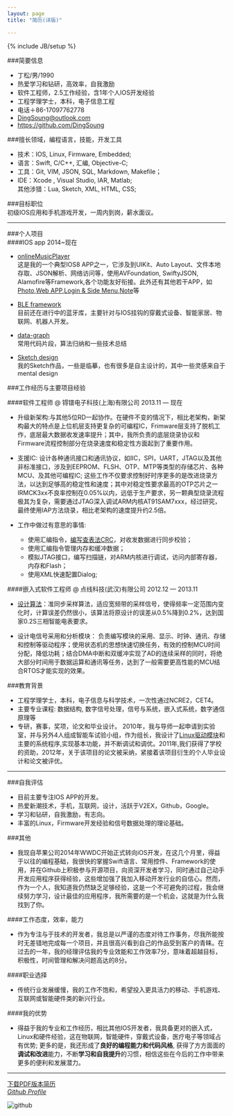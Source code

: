 ```yaml
---
layout: page
title: "简历(详版)"

---
```

{% include JB/setup %}

<!--
todo: 
不用加太多的术语，重点是demo、想法、解决问题的能力

http://ourcoders.com/

http://www.ihouzi.com/iOS.html

1、	熟练使用XCode开发工具；
2、	熟练掌握Obective-C编程语言；
3、	熟悉使用第三方如：AFNetworking，SDWebImage,DDMenu等；
4、	熟悉iOS常用框架及MVC设计模式；
5、	熟悉Coredata，数据库；
6、	熟悉使用CocoaPods，SourceTree；
7、	熟悉微博SDK使用；
8、	熟悉app上线流程；
9、	熟悉NSTread，NSOperationQueue，GCD；
10、	了解xml，json；
11、	了解TCP/IP，HTTP，Socket网络协议；
12、 熟练使用photoshop

IOS APP  掌握
Frimeware  精通
Sketch Design  熟悉
Embedded  掌握
Web 

https://www.v2ex.com/t/149934#reply21

 -->
 
###简要信息
* 丁松/男/1990
* 热爱学习和钻研，高效率，自我激励
* 软件工程师，2.5工作经验，含1年个人IOS开发经验
* 工程学理学士，本科，电子信息工程
* 电话＋86-17097762778
* <DingSoung@outlook.com>
* <https://github.com/DingSoung>

<!--
Hi, I'm a IOS software engineer,I am currently seeking more suitable careers, here is my basic information, if you would like to get touch with me,send an e-mail or call me directly. 
-->

###擅长领域，编程语言，技能，开发工具
* 技术：IOS, Linux, Firmware, Embedded;
* 语言：Swift, C/C++, 汇编, Objective-C;
* 工具：Git, VIM, JSON, SQL, Markdown, Makefile；
* IDE：Xcode , Visual Studio, IAR, Matlab;  
其他涉猎：Lua, Sketch, XML, HTML, CSS;

###目标职位  
初级IOS应用和手机游戏开发，一周内到岗，薪水面议。

---

###个人项目  
####IOS app 2014~现在
* [onlineMusicPlayer](https://github.com/DingSoung/music)  
这是我的一个典型IOS8 APP之一，它涉及到UIKit、Auto Layout、文件本地存取、JSON解析、网络访问等，使用AVFoundation, SwiftyJSON, Alamofire等Framework,各个功能友好衔接。此外还有其他若干APP，如[Photo](https://github.com/DingSoung/photo),[Web APP](https://github.com/DingSoung/webApp),[Login & Side Menu](https://github.com/DingSoung/ThumbsOnTheRun),[Note](https://github.com/DingSoung/noteBook)等

* [BLE framework](https://github.com/DingSoung/BLE)  
目前还在进行中的蓝牙库，主要针对与IOS挂钩的穿戴式设备、智能家居、物联网、机器人开发。

* [data-graph](https://github.com/DingSoung/data-graph)  
常用代码片段，算法归纳和一些技术总结

* [Sketch design](https://github.com/DingSoung/design)  
我的Sketch作品，一些是临摹，也有很多是自主设计的，其中一些灵感来自于mental design

###工作经历与主要项目经验

####软件工程师 @ 锝镨电子科技(上海)有限公司 2013.11 — 现在
* 升级新架构:与其他5位RD一起协作。在硬件不变的情况下，相比老架构，新架构最大的特点是上位机层支持更复杂的可编程IC，Frimware层支持了脱机工作，底层最大数据收发速率提升；其中，我所负责的底层烧录协议和Firmware流程控制部分在烧录速度和稳定性方面起到了重要作用。

* 支援IC: 设计各种通讯接口和通讯协议，如IIC，SPI，UART，JTAG以及其他非标准接口，涉及到EEPROM、FLSH、OTP、MTP等类型的存储芯片、各种MCU、及其他可编程IC; 这些工作不仅要求控制好时序更多的是改进烧录方法，以达到足够高的稳定性和速度；其中对稳定性要求最高的OTP芯片之一IRMCK3xx不良率控制在0.05%以内，远低于生产要求，另一颗典型烧录流程极其为复杂，需要通过JTAG深入调试ARM内核AT91SAM7xxx，经过研究，最终使用IAP方法烧录，相比老架构的速度提升约2.5倍。

* 工作中做过有意思的事情:
  * 使用汇编指令，[编写查表法CRC](https://github.com/DingSoung/data-graph/tree/master/TransmissionEncryption/crc)，对收发数据进行同步校验；
  * 使用汇编指令管理内存和缓冲数据；
  * 模拟JTAG接口，编写扫描链，对ARM内核进行调试，访问内部寄存器，内存和Flash；
  * 使用XML快速配置Dialog;

####嵌入式软件工程师 @ 点线科技(武汉)有限公司 2012.12 — 2013.11
<!--准同步采用算法 适应宽频带  统一的计算时间，以空间换计算误差 -->

* [设计算法](https://github.com/DingSoung/data-graph/tree/master/DiscreteDataAnalysis)：准同步采样算法，适应宽频带的采样信号，使得频率一定范围内变化时，计算误差仍然很小，该算法将原设计的误差从0.5%降到0.2%，达到国家0.2S三相智能电表要求。

* 设计电信号采用和分析模块： 负责编写模块的采用、显示、时钟、通讯、存储和控制等驱动程序；使用状态机的思想快速切换任务，有效的控制MCU时间分配，降低功耗；结合DMA中断和双缓冲实现了AD的连续采样的同时，将绝大部分时间用于数据运算和通讯等任务，达到了一般需要更高性能的MCU结合RTOS才能实现的效果。

###教育背景
* 工程学理学士，本科，电子信息与科学技术，一次性通过NCRE2，CET4。
* 主要专业课程: 数据结构, 数字信号处理，信号与系统，嵌入式系统，数字通信原理等
* 专研，赛事，奖项，论文和毕业设计。
2010年，我与导师一起申请到实验室，并与另外4人组成智能车试验小组，作为组长，我设计了[Linux驱动模块](https://github.com/DingSoung/linux-3.0.1/tree/master/drivers/char)和主要的系统程序,实现基本功能，并不断调试和调优。2011年,我们获得了学校的资助，2012年，关于该项目的论文被采纳，紧接着该项目衍生的个人毕业设计和论文被评优。

---

###自我评估
* 目前主要专注IOS APP的开发。
* 热爱新潮技术，手机，互联网，设计，活跃于V2EX，Github，Google。
* 学习和钻研，自我激励，有志向。
* 丰富的Linux，Firmware开发经验和信号数据处理的理论基础。

###其他  
* 我现自苹果公司2014年WWDC开始正式转向iOS开发，在这几个月里，得益于以往的编程基础，我很快的掌握Swift语言、常用控件、Framework的使用，并在Github上积极参与开源项目，向资深开发者学习，同时通过自己动手开发应用程序获得经验，这些增加强了我加入移动开发行业的自信心。然而，作为一个人，我知道我仍然缺乏足够经验，这是一个不可避免的过程，我会继续努力学习，设计最佳的应用程序，我所需要的是一个机会，这就是为什么我找到了你。

####工作态度，效率，能力 
* 作为专注与于技术的开发者，我总是以严谨的态度对待工作事务，尽我所能按时无差错地完成每一个项目，并且很高兴看到自己的作品受到客户的青睐。在过去的一年，我的经理评估我的专业效能和工作效率7分，意味着超越目标，积极性，时间管理和解决问题高达的8分。

####职业选择  
* 传统行业发展缓慢，我的工作不饱和，希望投入更具活力的移动、手机游戏、互联网或智能硬件类的新兴行业。

####我的优势  
* 得益于我的专业和工作经历，相比其他IOS开发者，我具备更对的嵌入式，Linux和硬件经验，这在物联网，智能硬件，穿戴式设备，医疗电子等领域占有优势; 更多的是，我还形成了**良好的编程能力和代码风格**, 获得了方方面面的**调试和改进**能力，不断**学习和自我提升**的习惯，相信这些在今后的工作中带来更多的便利和发展潜力。

---

[下载PDF版本简历](https://raw.githubusercontent.com/DingSoung/dingsoung.github.com/master/DingSoung/CV_zh.pdf)  
*[Github Profile](https://github.com/DingSoung)*

![github](https://raw.githubusercontent.com/DingSoung/dingsoung.github.com/master/DingSoung/githubUrl.png)
